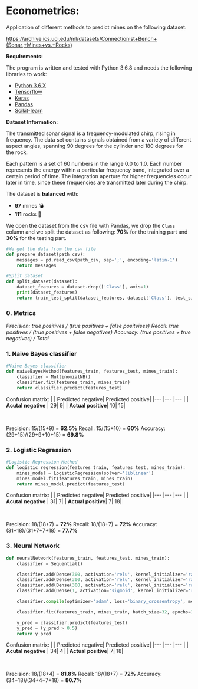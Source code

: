 # Econometrics:

Application of different methods to predict mines on the following dataset:

https://archive.ics.uci.edu/ml/datasets/Connectionist+Bench+(Sonar,+Mines+vs.+Rocks)

**Requirements:**

The program is written and tested with Python 3.6.8 and needs the following libraries to work:

* [Python 3.6.X](https://www.python.org/downloads/release/python-368/)
* [Tensorflow](https://www.tensorflow.org/install)
* [Keras](https://keras.io/#installation)
* [Pandas](https://pandas.pydata.org/)
* [Scikit-learn](https://scikit-learn.org/stable/install.html)

**Dataset Information:**

The transmitted sonar signal is a frequency-modulated chirp, rising in frequency. The data set contains signals obtained from a variety of different aspect angles, spanning 90 degrees for the cylinder and 180 degrees for the rock.

Each pattern is a set of 60 numbers in the range 0.0 to 1.0. Each number represents the energy within a particular frequency band, integrated over a certain period of time. The integration aperture for higher frequencies occur later in time, since these frequencies are transmitted later during the chirp.

The dataset is **balanced** with:

* **97** mines :bomb:
* **111** rocks :moyai:

We open the dataset from the csv file with Pandas, we drop the <code>Class</code> column and we split the dataset as following: **70%** for the training part and **30%** for the testing part.
```python
#We get the data from the csv file
def prepare_dataset(path_csv):
    messages = pd.read_csv(path_csv, sep=';', encoding='latin-1')
    return messages

#Split dataset
def split_dataset(dataset):
    dataset_features = dataset.drop(['Class'], axis=1)
    print(dataset_features)
    return train_test_split(dataset_features, dataset['Class'], test_size=0.3, random_state=20)
```

### 0. Metrics

*Precision: true positives / (true positives + false positvises)*
*Recall: true positives / (true positives + false negatives)*
*Accuracy: (true positives + true negatives) / Total*

### 1. Naive Bayes classifier

```python
#Naive Bayes classifier
def naiveBayesMethod(features_train, features_test, mines_train):
    classifier = MultinomialNB()
    classifier.fit(features_train, mines_train)
    return classifier.predict(features_test)
```

Confusion matrix:
|   	|  Predicted negative|   Predicted positive|
|---	|---	|---	|
|   	**Acutal negative**	|   	29|   	9|
|   	**Actual positive**|   	10|   	15|

<br>

Precision: 15/(15+9) = **62.5%**
Recall: 15/(15+10) = **60%**
Accuracy: (29+15)/(29+9+10+15) = **69.8%**

### 2. Logistic Regression

```python
#Logistic Regression Method
def logistic_regression(features_train, features_test, mines_train):
    mines_model = LogisticRegression(solver='liblinear')
    mines_model.fit(features_train, mines_train)
    return mines_model.predict(features_test)
```

Confusion matrix:
|   	|  Predicted negative|   Predicted positive|
|---	|---	|---	|
|   	**Acutal negative**	|   	31|   	7|
|   	**Actual positive**|   	7|   	18|

<br>

Precision: 18/(18+7) = **72%**
Recall: 18/(18+7) = **72%**
Accuracy: (31+18)/(31+7+7+18) = **77.7%**


### 3. Neural Network

```python
def neuralNetwork(features_train, features_test, mines_train):
    classifier = Sequential()

    classifier.add(Dense(300, activation='relu', kernel_initializer='random_normal', input_dim=60))
    classifier.add(Dense(300, activation='relu', kernel_initializer='random_normal')) # Hidden layer
    classifier.add(Dense(300, activation='relu', kernel_initializer='random_normal')) # Hidden layer
    classifier.add(Dense(1, activation='sigmoid', kernel_initializer='random_normal')) # Output Layer

    classifier.compile(optimizer='adam', loss='binary_crossentropy', metrics=['accuracy'])

    classifier.fit(features_train, mines_train, batch_size=32, epochs=300)

    y_pred = classifier.predict(features_test)
    y_pred = (y_pred > 0.5)
    return y_pred
```

Confusion matrix:
|   	|  Predicted negative|   Predicted positive|
|---	|---	|---	|
|   	**Acutal negative**	|   	34|   	4|
|   	**Actual positive**|   	7|   	18|

<br>

Precision: 18/(18+4) = **81.8%**
Recall: 18/(18+7) = **72%**
Accuracy: (34+18)/(34+4+7+18) = **80.7%**
